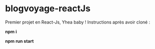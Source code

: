# blogvoyage-reactJs
Premier projet en React-Js, Yhea baby !
Instructions après avoir cloné :

<strong> npm i 
 
npm run start </strong>
